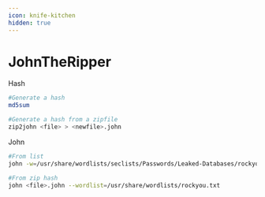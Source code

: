 ```yaml
---
icon: knife-kitchen
hidden: true
---
```


# JohnTheRipper

Hash

```bash
#Generate a hash
md5sum

#Generate a hash from a zipfile
zip2john <file> > <newfile>.john
```

John

```bash
#From list
john -w=/usr/share/wordlists/seclists/Passwords/Leaked-Databases/rockyou.txt hash

#From zip hash
john <file>.john --wordlist=/usr/share/wordlists/rockyou.txt
```
